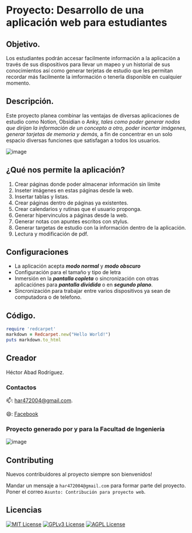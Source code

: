 # Proyecto: Desarrollo de una aplicación web para estudiantes
## Objetivo.
Los estudiantes podrán accesar facilmente información a la aplicación a través de sus dispositivos para llevar un mapeo y un historial de sus conocimientos así como generar terjetas de estudio que les permitan recordar más facilmente la imformación o tenerla disponible en cualquier momento.
## Descripción.
Este proyecto planea combinar las ventajas de diversas aplicaciones de estudio como Notion, Obsidian o Anky, _tales como poder generar nodos que dirijan la información de un concepto a otro, poder incertar imágenes, generar tarjetas de memoria y demás,_ a fin de concentrar en un solo espacio diversas funciones que satisfagan a todos los usuarios.

![image](https://github.com/user-attachments/assets/4e56acb7-5ccc-4cc4-8230-5c1b18f74fb0)

## ¿Qué nos permite la aplicación?

1. Crear páginas donde poder almacenar información sin límite
2. Inseter imágenes en estas páginas desde la web.
3. Insertar tablas y listas.
4. Crear páginas dentro de páginas ya existentes.
5. Crear calendarios y rutinas que el usuario proponga.
6. Generar hipervinculos a páginas desde la web.
7. Generar notas con apuntes escritos con stylus.
8. Generar targetas de estudio con la información dentro de la aplicación.
9. Lectura y modificación de pdf.
## Configuraciones
- La aplicación acepta ***modo normal*** y ***modo obscuro***
- Configuración para el tamaño y tipo de letra
- Inmersión en la ***pantalla copleta*** o sincronización con otras aplicaciónes para ***pantalla dividida*** o en ***segundo plano***.
- Sincronización para trabajar entre varios dispositivos ya sean de computadora o de telefono.

## Código.
```ruby
require 'redcarpet'
markdown = Redcarpet.new("Hello World!")
puts markdown.to_html
```
## Creador

Héctor Abad Rodríguez.

### Contactos 

📫: har472004@gmail.com.

😄: [Facebook](https://www.facebook.com/hector.abadrodriguez.94)
### Proyecto generado por y para la Facultad de Ingeniería
![image](https://github.com/user-attachments/assets/8533cd40-0017-4f00-b130-7ace1afea818)

## Contributing

Nuevos contribuidores al proyecto siempre son bienvenidos!

Mandar un mensaje a `har472004@gmail.com` para formar parte del proyecto. Poner el correo `Asunto: Contribución para proyecto web`.

## Licencias


[![MIT License](https://img.shields.io/badge/License-MIT-green.svg)](https://choosealicense.com/licenses/mit/)
[![GPLv3 License](https://img.shields.io/badge/License-GPL%20v3-yellow.svg)](https://opensource.org/licenses/)
[![AGPL License](https://img.shields.io/badge/license-AGPL-blue.svg)](http://www.gnu.org/licenses/agpl-3.0)
